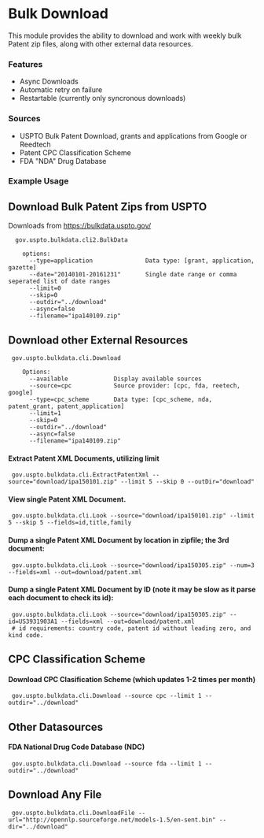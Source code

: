 # Bulk Download

This module provides the ability to download and work with weekly bulk Patent zip files, along with other external data resources.

### Features
<ul>
<li>Async Downloads</li>
<li>Automatic retry on failure</li>
<li>Restartable (currently only syncronous downloads)</li>
</ul>

### Sources
<ul>
<li>USPTO Bulk Patent Download, grants and applications from Google or Reedtech</li>
<li>Patent CPC Classification Scheme</li>
<li>FDA "NDA" Drug Database</li>
</ul>

### Example Usage

## Download Bulk Patent Zips from USPTO
  Downloads from https://bulkdata.uspto.gov/
    
      gov.uspto.bulkdata.cli2.BulkData

        options:
          --type=application               Data type: [grant, application, gazette]
          --date="20140101-20161231"       Single date range or comma seperated list of date ranges
          --limit=0
          --skip=0
          --outdir="../download"
          --async=false
          --filename="ipa140109.zip"

## Download other External Resources
     gov.uspto.bulkdata.cli.Download

        Options:
          --available             Display available sources
          --source=cpc            Source provider: [cpc, fda, reetech, google]
          --type=cpc_scheme       Data type: [cpc_scheme, nda, patent_grant, patent_application]
          --limit=1
          --skip=0
          --outdir="../download"
          --async=false
          --filename="ipa140109.zip"
            

#### Extract Patent XML Documents, utilizing limit
     gov.uspto.bulkdata.cli.ExtractPatentXml --source="download/ipa150101.zip" --limit 5 --skip 0 --outDir="download"

#### View single Patent XML Document.
     gov.uspto.bulkdata.cli.Look --source="download/ipa150101.zip" --limit 5 --skip 5 --fields=id,title,family

#### Dump a single Patent XML Document by location in zipfile; the 3rd document:
     gov.uspto.bulkdata.cli.Look --source="download/ipa150305.zip" --num=3 --fields=xml --out=download/patent.xml

#### Dump a single Patent XML Document by ID (note it may be slow as it parse each document to check its id):
     gov.uspto.bulkdata.cli.Look --source="download/ipa150305.zip" --id=US3931903A1 --fields=xml --out=download/patent.xml
     # id requirements: country code, patent id without leading zero, and kind code.

## CPC Classification Scheme
#### Download CPC Clasification Scheme (which updates 1-2 times per month)
     gov.uspto.bulkdata.cli.Download --source cpc --limit 1 --outdir="../download"
     
## Other Datasources
#### FDA National Drug Code Database (NDC)
     gov.uspto.bulkdata.cli.Download --source fda --limit 1 --outdir="../download"

## Download Any File
     gov.uspto.bulkdata.cli.DownloadFile --url="http://opennlp.sourceforge.net/models-1.5/en-sent.bin" --dir="../download"
